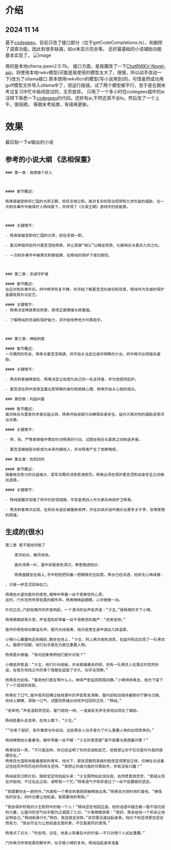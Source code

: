 # 介绍
## 2024 11 14
基于[codegeex](https://github.com/CodeGeeX/codegeex-vscode-extension?tab=readme-ov-file)。目前只改了接口部分（位于getCodeCompletions.ts），和删除了调查功能。因此有很多缺漏，如ui未显示完全等。
还好最基础的小说辅助功能基本实现了。
![image](https://github.com/user-attachments/assets/d6cfe1ae-7042-4388-9172-1f4fccbb081b)

用的是本地ollama,qwen2.5:7b。
接口方面，是我魔改了一下[ChatRWKV-Novel-api](https://github.com/Tlntin/ChatRWKV-Novel-api)，将使用本地rwkv模型(可能是我使用的模型太大了，很慢，所以动手改动一下)改为了ollama接口
原本想用rwkv6cn的模型(写小说用到)的，可惜虽然成功用guff模型文件导入ollama中了，但运行报错。试了两个模型都不行，苦于是在期末考试复习中忙中偷闲尝试的，无奈放弃。
只用了一个多小时在codegeex插件的ai注释下熟悉一下[codegeex](https://github.com/CodeGeeX/codegeex-vscode-extension?tab=readme-ov-file)的代码。还好有ai,不然还真不会ts。然后改了一个上午，很简陋。
等期末考结束，有缘再更新。
# 效果
最后贴一下ai输出的小说
## 参考的小说大纲 《丞相保重》
```
### 第一章：我想做个好人



#### 章节概述:

杨羡穿越至即将亡国的大周王朝，担任丞相之职。面对复杂的政治局势和九世仇敌的威胁，在一次刺杀事件中被保护人杨纯救下，并获得了《大梁王朝》游戏中的技能表。



#### 关键情节:

- 杨羡穿越至即将亡国的大周，担任丞相一职。

- 夏云桦临终前托付夏宫涅给杨羡，并让其做“相父”以稳定局势，化解桓氏与夏氏九世之仇。

- 一次刺杀事件中被黑衣刺客暗算，在杨纯的保护下成功脱险。



### 第二章：忠诚守护者

#### 章节概述:
在应对刺杀事件后，府中秩序恢复平静，并开始了解夏宫涅的身份和背景。杨纯作为忠诚的保护者展现其外功武艺。

#### 关键情节:
- 杨羡决定释放黑衣刺客，获得正面情绪与感激值。

- 了解杨纯的忠诚和保护能力，并开始培养他为可靠助手。



### 第三章：神秘刺客

#### 章节概述:
一次偶然的机会，杨羡与夏宫涅相遇，并开始关注这位身份特殊的少女。府中再次出现暗杀威胁。

#### 关键情节:

- 黑衣刺客被释放后，杨羡决定让他成为自己的一名支持者，并为他提供庇护。 

- 夏宫涅在府中逐渐显露出其特殊的身份和依赖心理，杨羡开始关心她的成长。

### 第四章：利益纠葛

#### 章节概述:
面对桓氏与夏家的矛盾日益尖锐，杨羡开始采取行动确保自身安全。益州大族对他的威胁逐渐浮出水面。

#### 关键情节:

- 李、张、严等家族暗中策划针对杨羡的行动，试图在桓氏与夏家之间制造矛盾。 

- 夏宫涅被秘密训练成为未来的接班人，并对杨羡产生了依赖情感。

### 第五章：危机四伏

#### 章节概述:
随着桓氏势力的日益强大，梁军伐蜀的消息愈演愈烈。杨羡必须在保护夏宫涅和自身安全之间做出选择。

#### 关键情节:

- 杨纯提醒并加强了府中的安保措施，平安富贵四人作为家兵继续护卫杨羡。 

- 黑衣刺客再次出现，在刺杀未遂后被重新收押，并在后续对话中揭示出更多关于李、张等家族的阴谋。

```
## 生成的(很水)
```
第二章 是不是给你脸了

    夜凉如水，晚风徐徐。

    窗外漆黑一片，屋中却是夜色深沉，寒意微透轻纱.

    杨羡盘腿坐在榻上,手中轻轻把玩着一把精致的玉如意。茶水已经凉透，他却无心再续接:

，只是一杯苦涩回味在口。

杨羡抬头望向窗外的夜色,眼神中带着一丝不易察觉的心思。
这时，门外忽然传来轻柔的脚步声。杨羡微眯起眼睛，心中微微一动。

片刻之后,门轻轻推开的声音响起，一个清冷的女声低声道：“少主。”是杨羡的手下小晴。

杨羡微微颔首示意，声音温和却带着一丝不易察觉的威严：“进来说吧。”

窗外的夜色依旧静谧无声。屋内光线昏黄，烛光摇曳生姿中透出几抹温柔。

小晴小心翼翼地走到榻前,跪坐在地上，“少主，府上再次收到消息，在益州附近出现了一队黑衣人。据探子回报，他们似乎是在为某位重要人物。

杨羡眉头微皱，“有何迹象表明他们是针对我？”

小晴低声答道：“少主，他们行动诡秘，并未直接袭击府邸。但有一队黑衣人在靠近时突然折返，在我方视线之外的某个隐蔽处逗留了许久，似乎在观察。”

杨羡目光如炬，“看来他们是在等什么人。继续严密监视周围动静。”小晴领命离去，烛光下留下了一个孤寂的背影。

杨羡叹了口气,窗外夜风轻拂过枯枝落叶的声音愈发清晰，屋内却依旧保持着那份宁静与沉稳。他闭上眼睛，深吸一口气，试图将思绪从纷扰中拉回的正轨：“杨纯。”

“进来吧。”声音温和而坚定。屋门轻轻一响，一道身影无声无息地出现在了榻前。

杨纯低着头走进来，在地上跪下，“少主。”

“”你来了就好，有件事想与你说说。这些黑衣人似乎是为了什么重要人物的出现而来的。”

杨纯微微抬头看着他，眼中带着一丝不解：“少主的意思是“是不是要与我商量对策？”

杨羡轻轻一笑，“不只是这样。你已经证明了你的忠诚和武艺，但我想让你不仅仅是作为我的保镖存在。”
杨羡目光温和地看着面前的青年。烛光下，那张坚毅而英俊的脸庞显得更加立体，仿佛在诉说着过往经历中所历经的风雨与坚持。“我想让你成为我的可靠助手。你有没有兴趣？”

杨纯闻言沉默片刻，随即坚定地抬起头来：“少主既然如此信任我，自然愿意效忠您，“那就从现在开始吧。不过在此之前，请帮我一个忙。”杨羡语气平和却透过了一丝不容置疑的坚定。

“我需要你去一趟府外，”外面有一个黑衣刺客刚刚被释放出来。”杨羡目光锐利地盯着他，“确保他的安全。同时也要让他知道，我需要他的帮助。”

“我会保护好我的少主和府中的每一个人！”杨纯坚定地回应道。他的话语中蕴含着一股不容抗拒的力量，让屋内的空气似乎都为之凝固了几分。“少羡微微颔首：“很好。我会给他一个机会让他证明自己。”杨纯躬身行礼“明白，我这就去安排。”说完便迅速站起身来。烛光下他显得更加坚定而有力，“我会尽全力让他知道这里的家，不仅是避风的港湾。”

杨羡点了点头：“你去吧。记住，他身上有着巨大的价值——不只对我个人如此重要。”

门外再次传来轻柔的脚步声，似乎是小晴的复命。杨纯站起身来准备
```
